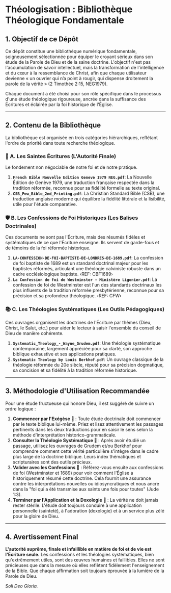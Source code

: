 # Théologisation : Bibliothèque Théologique Fondamentale

## 1. Objectif de ce Dépôt

Ce dépôt constitue une bibliothèque numérique fondamentale, soigneusement sélectionnée pour équiper le croyant sérieux dans son étude de la Parole de Dieu et de la saine doctrine. L'objectif n'est pas l'accumulation de savoir intellectuel, mais la transformation de l'intelligence et du cœur à la ressemblance de Christ, afin que chaque utilisateur devienne « un ouvrier qui n’a point à rougir, qui dispense droitement la parole de la vérité » (2 Timothée 2:15, NEG1979).

Chaque document a été choisi pour son rôle spécifique dans le processus d'une étude théologique rigoureuse, ancrée dans la suffisance des Écritures et éclairée par la foi historique de l'Église.

---

## 2. Contenu de la Bibliothèque

La bibliothèque est organisée en trois catégories hiérarchiques, reflétant l'ordre de priorité dans toute recherche théologique.

### 📜 A. Les Saintes Écritures (L'Autorité Finale)

Le fondement non négociable de notre foi et de notre pratique.

1.  **`French Bible Nouvelle Edition Geneve 1979 NEG.pdf`**: La Nouvelle Édition de Genève 1979, une traduction française respectée dans la tradition réformée, reconnue pour sa fidélité formelle au texte original.
2.  **`CSB_Pew_Bible_2nd_Printing.pdf`**: La Christian Standard Bible (CSB), une traduction anglaise moderne qui équilibre la fidélité littérale et la lisibilité, utile pour l'étude comparative.

### 🛡️ B. Les Confessions de Foi Historiques (Les Balises Doctrinales)

Ces documents ne sont pas l'Écriture, mais des résumés fidèles et systématiques de ce que l'Écriture enseigne. Ils servent de garde-fous et de témoins de la foi réformée historique.

1.  **`LA-CONFESSION-DE-FOI-BAPTISTE-DE-LONDRES-DE-1689.pdf`**: La confession de foi baptiste de 1689 est un standard doctrinal majeur pour les baptistes réformés, articulant une théologie calviniste robuste dans un cadre ecclésiologique baptiste. ‹REF: CBF1689›
2.  **`La Confession de foi de Westminster - Ministère Ligonier.pdf`**: La confession de foi de Westminster est l'un des standards doctrinaux les plus influents de la tradition réformée presbytérienne, reconnue pour sa précision et sa profondeur théologique. ‹REF: CFW›

### 📚 C. Les Théologies Systématiques (Les Outils Pédagogiques)

Ces ouvrages organisent les doctrines de l'Écriture par thèmes (Dieu, Christ, le Salut, etc.) pour aider le lecteur à saisir l'ensemble du conseil de Dieu de manière cohérente.

1.  **`Systematic_Theology_-_Wayne_Grudem.pdf`**: Une théologie systématique contemporaine, largement appréciée pour sa clarté, son approche biblique exhaustive et ses applications pratiques.
2.  **`Systematic Theology by Louis Berkhof.pdf`**: Un ouvrage classique de la théologie réformée du 20e siècle, réputé pour sa précision dogmatique, sa concision et sa fidélité à la tradition réformée historique.

---

## 3. Méthodologie d'Utilisation Recommandée

Pour une étude fructueuse qui honore Dieu, il est suggéré de suivre un ordre logique :

1.  **Commencer par l'Exégèse 📖** : Toute étude doctrinale doit commencer par le texte biblique lui-même. Priez et lisez attentivement les passages pertinents dans les deux traductions pour en saisir le sens selon la méthode d'interprétation historico-grammaticale.
2.  **Consulter la Théologie Systématique 🧠** : Après avoir étudié un passage, utilisez les ouvrages de Grudem et/ou Berkhof pour comprendre comment cette vérité particulière s'intègre dans le cadre plus large de la doctrine biblique. Leurs index thématiques et scripturaires sont des outils précieux.
3.  **Valider avec les Confessions 🧭** : Référez-vous ensuite aux confessions de foi (Westminster et 1689) pour voir comment l'Église a historiquement résumé cette doctrine. Cela fournit une assurance contre les interprétations nouvelles ou idiosyncratiques et nous ancre dans la "foi qui a été transmise aux saints une fois pour toutes" (Jude 1:3).
4.  **Terminer par l'Application et la Doxologie 🙏** : La vérité ne doit jamais rester stérile. L'étude doit toujours conduire à une application personnelle (sainteté), à l'adoration (doxologie) et à un service plus zélé pour la gloire de Dieu.

---

## 4. Avertissement Final

**L'autorité suprême, finale et infaillible en matière de foi et de vie est l'Écriture seule.** Les confessions et les théologies systématiques, bien qu'extrêmement utiles, sont des œuvres humaines et faillibles. Elles ne sont précieuses que dans la mesure où elles reflètent fidèlement l'enseignement de la Bible. Que chaque affirmation soit toujours éprouvée à la lumière de la Parole de Dieu.

*Soli Deo Gloria.*
